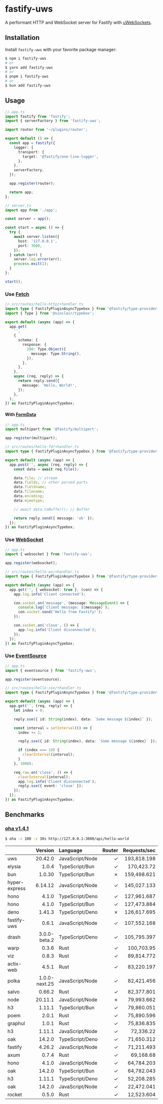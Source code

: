 # fastify-uws

A performant HTTP and WebSocket server for Fastify with [uWebSockets](https://github.com/uNetworking/uWebSockets.js).

## Installation

Install `fastify-uws` with your favorite package manager:

```sh
$ npm i fastify-uws
# or
$ yarn add fastify-uws
# or
$ pnpm i fastify-uws
# or
$ bun add fastify-uws
```

## Usage

```ts
// app.ts
import fastify from 'fastify';
import { serverFactory } from 'fastify-uws';

import router from '~/plugins/router';

export default () => {
  const app = fastify({
    logger: {
      transport: {
        target: '@fastify/one-line-logger',
      },
    },
    serverFactory,
  });

  app.register(router);

  return app;
};
```

```ts
// server.ts
import app from './app';

const server = app();

const start = async () => {
  try {
    await server.listen({
      host: '127.0.0.1',
      port: 3000,
    });
  } catch (err) {
    server.log.error(err);
    process.exit(1);
  }
};

start();
```

### Use [Fetch](https://developer.mozilla.org/en-US/docs/Web/API/Fetch_API)

```ts
// src/routes/hello-http/+handler.ts
import type { FastifyPluginAsyncTypebox } from '@fastify/type-provider-typebox';
import { Type } from '@sinclair/typebox';

export default (async (app) => {
  app.get(
    '',
    {
      schema: {
        response: {
          200: Type.Object({
            message: Type.String(),
          }),
        },
      },
    },
    async (req, reply) => {
      return reply.send({
        message: 'Hello, World!',
      });
    },
  );
}) as FastifyPluginAsyncTypebox;
```

#### With [FormData](https://developer.mozilla.org/en-US/docs/Web/API/FormData)

```ts
// app.ts
import multipart from '@fastify/multipart';

app.register(multipart);
```

```ts
// src/routes/hello-fd/+handler.ts
import type { FastifyPluginAsyncTypebox } from '@fastify/type-provider-typebox';

export default (async (app) => {
  app.post('', async (req, reply) => {
    const data = await req.file();

    data.file; // stream
    data.fields; // other parsed parts
    data.fieldname;
    data.filename;
    data.encoding;
    data.mimetype;

    // await data.toBuffer(); // Buffer

    return reply.send({ message: 'ok' });
  });
}) as FastifyPluginAsyncTypebox;
```

### Use [WebSocket](https://developer.mozilla.org/en-US/docs/Web/API/WebSocket)

```ts
// app.ts
import { websocket } from 'fastify-uws';

app.register(websocket);
```

```ts
// src/routes/hello-ws/+handler.ts
import type { FastifyPluginAsyncTypebox } from '@fastify/type-provider-typebox';

export default (async (app) => {
  app.get('', { websocket: true }, (con) => {
    app.log.info('Client connected');

    con.socket.on('message', (message: MessageEvent) => {
      console.log(`Client message: ${message}`);
      con.socket.send('Hello from Fastify!');
    });

    con.socket.on('close', () => {
      app.log.info('Client disconnected');
    });
  });
}) as FastifyPluginAsyncTypebox;
```

### Use [EventSource](https://developer.mozilla.org/en-US/docs/Web/API/EventSource)

```ts
// app.ts
import { eventsource } from 'fastify-uws';

app.register(eventsource);
```

```ts
// src/routes/hello-sse/+handler.ts
import type { FastifyPluginAsyncTypebox } from '@fastify/type-provider-typebox';

export default (async (app) => {
  app.get('', (req, reply) => {
    let index = 0;

    reply.sse({ id: String(index), data: `Some message ${index}` });

    const interval = setInterval(() => {
      index += 1;

      reply.sse({ id: String(index), data: `Some message ${index}` });

      if (index === 10) {
        clearInterval(interval);
      }
    }, 1000);

    req.raw.on('close', () => {
      clearInterval(interval);
      app.log.info('Client disconnected');
      reply.sse({ event: 'close' });
    });
  });
}) as FastifyPluginAsyncTypebox;
```

## Benchmarks

### [oha v1.4.1](https://github.com/hatoo/oha)

```sh
$ oha -c 100 -z 30s http://127.0.0.1:3000/api/hello-world
```

|               |       Version | Language        | Router | Requests/sec |
| :------------ | ------------: | :-------------- | -----: | -----------: |
| uws           |       20.42.0 | JavaScript/Node |      ✓ |  193,818.198 |
| elysia        |         1.0.4 | TypeScript/Bun  |      ✓ |   170,423.72 |
| bun           |        1.0.30 | TypeScript/Bun  |      ✗ |  159,498.621 |
| hyper-express |       6.14.12 | JavaScript/Node |      ✓ |  145,027.133 |
| hono          |         4.1.0 | TypeScript/Deno |      ✓ |  127,961.687 |
| hono          |         4.1.0 | TypeScript/Bun  |      ✓ |  127,473.884 |
| deno          |        1.41.3 | TypeScript/Deno |      ✗ |  126,617.695 |
| fastify-uws   |         0.6.1 | JavaScript/Node |      ✓ |  107,552.168 |
| drash         |  3.0.0-beta.2 | TypeScript/Deno |      ✓ |  105,795.397 |
| warp          |         0.3.6 | Rust            |      ✓ |   100,703.95 |
| viz           |         0.8.3 | Rust            |      ✓ |   89,814.772 |
| actix-web     |         4.5.1 | Rust            |      ✓ |   83,220.197 |
| polka         | 1.0.0-next.25 | JavaScript/Node |      ✓ |   82,421.456 |
| salvo         |        0.66.2 | Rust            |      ✓ |   82,377.801 |
| node          |       20.11.1 | JavaScript/Node |      ✗ |   79,993.662 |
| h3            |        1.11.1 | TypeScript/Bun  |      ✓ |   79,860.051 |
| poem          |         2.0.1 | Rust            |      ✓ |   75,890.596 |
| graphul       |         1.0.1 | Rust            |      ✓ |   75,836.835 |
| h3            |        1.11.1 | JavaScript/Node |      ✓ |    72,336.22 |
| oak           |        14.2.0 | TypeScript/Deno |      ✓ |   71,650.312 |
| fastify       |        4.26.2 | JavaScript/Node |      ✓ |   71,211.493 |
| axum          |         0.7.4 | Rust            |      ✓ |    69,168.68 |
| hono          |         4.1.0 | JavaScript/Node |      ✓ |   64,784.203 |
| oak           |        14.2.0 | TypeScript/Bun  |      ✓ |   64,782.043 |
| h3            |        1.11.1 | TypeScript/Deno |      ✓ |   52,208.285 |
| oak           |        14.2.0 | JavaScript/Node |      ✓ |   22,472.041 |
| rocket        |         0.5.0 | Rust            |      ✓ |   12,523.604 |
